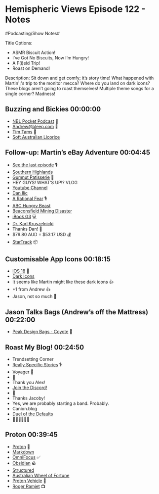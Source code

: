 # Hemispheric Views Episode 122 - Notes
#Podcasting/Show Notes#

Title Options:
* ASMR Biscuit Action!
* I’ve Got No Biscuits, Now I’m Hungry!
* A F(i)eld Trip!
* Roast on Demand!


Description: Sit down and get comfy; it’s story time! What happened with Martin';'s trip to the monitor mecca? Where do you land on dark icons? These blogs aren’t going to roast themselves! Multiple theme songs for a single corner? Madness!


## Buzzing and Bickies 00:00:00
* [NBL Pocket Podcast](https://www.nblpocketpodcast.com/) 🏀
* Andrew@bleep.com 📧
* [Tim Tams](https://www.arnotts.com/brands/tim-tam) 🍪
* [Soft Australian Licorice](https://dleasweets.com/)

## Follow-up: Martin’s eBay Adventure 00:04:45
* [See the last episode](https://listen.hemisphericviews.com/preview/kJEOaNr4) 🎙️
* [Southern Highlands](https://en.wikipedia.org/wiki/Southern_Highlands_%28New_South_Wales%29)
* [Gumnut Patisserie](https://gumnutpatisserie.com.au/) 🥧
* HEY GUYS! WHAT’S UP!? VLOG
* [Youtube Channel](https://www.youtube.com/@hemisphericviews/videos)
* [Dan Ilic](https://en.wikipedia.org/wiki/Dan_Ilic)
* [A Rational Fear](https://shows.acast.com/a-rational-fear-1) 🎙️
* [ABC Hungry Beast](https://en.wikipedia.org/wiki/Hungry_Beast)
* [Beaconsfield Mining Disaster](https://en.wikipedia.org/wiki/Beaconsfield_Mine_collapse)
* [iBook G3](https://en.wikipedia.org/wiki/IBook#iBook_G3_%28%22Clamshell%22%29) 💻
* [Dr. Karl Kruszelnicki](https://en.wikipedia.org/wiki/Karl_Kruszelnicki)
* Thanks Dan! 👋
* $79.80 AUD = $53.17 USD 💰
* [StarTrack](https://en.wikipedia.org/wiki/StarTrack) 📦

## Customisable App Icons 00:18:15
* [iOS 18](https://en.wikipedia.org/wiki/IOS_18) 📱
* [Dark Icons](https://en.wikipedia.org/wiki/IOS_18#Home_screen)
* It seems like Martin might like these dark icons 👍
* +1 from Andrew 👍
* Jason, not so much 🤮

## Jason Talks Bags (Andrew’s off the Mattress) 00:22:00
* [Peak Design Bags - Coyote](https://www.peakdesign.com/collections/coyote?direction=next&cursor=eyJsYXN0X2lkIjo3MzQ4NDU2NzgzOTQ5LCJsYXN0X3ZhbHVlIjoyNH0%3D) 🎒

## Roast My Blog! 00:24:50
* Trendsetting Corner
* [Really Specific Stories](https://www.rsspod.net/) 🎙️
* [Voyager](https://en.wikipedia.org/wiki/Voyager_%28Australian_band%29) 🎸
* 🤘
* Thank you Alex!
* [Join the Discord!](https://discord.gg/mzdB2ug)
* 🤘
* Thanks Jacoby!
* Yes, we are probably starting a band. Probably.
* Canion.blog
* [Duel of the Defaults](https://listen.hemisphericviews.com/097)
* 🥰🥰🥰🥰🥰🥰

## Proton 00:39:45
* [Proton](https://proton.me/) 🔐
* [Markdown](https://en.wikipedia.org/wiki/Markdown )
* [OmniFocus](https://en.wikipedia.org/wiki/OmniFocus) ✅
* [Obsidian](https://en.wikipedia.org/wiki/Obsidian_%28software%29) 🪨
* [Structured](https://structured.app/)
* [Australian Wheel of Fortune](https://en.wikipedia.org/wiki/Wheel_of_Fortune_%28Australian_game_show%29)
* [Proton Vehicle](https://en.wikipedia.org/wiki/Proton_Holdings) 🚗
* [Roger Ramjet](https://en.wikipedia.org/wiki/Roger_Ramjet) 📺